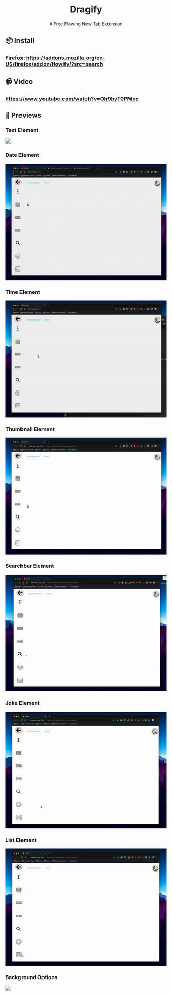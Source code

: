 <h1 align="center">Dragify</h1>
<p align="center">A Free Flowing New Tab Extension</p>

## 📦 Install
### Firefox: https://addons.mozilla.org/en-US/firefox/addon/flowify/?src=search

## 📹 Video
### https://www.youtube.com/watch?v=Oh9byT0PMnc

## 🤔 Previews

### Text Element
<img src="gifs/TextComponent.gif"></img>

### Date Element
<img src="gifs/TodayComponent.gif"></img>

### Time Element
<img src="gifs/TimeComponent.gif"></img>

### Thumbnail Element
<img src="gifs/LinkComponent.gif"></img></p>

### Searchbar Element
<img src="gifs/SearchComponent.gif"></img>

### Joke Element
<img src="gifs/JokeComponent.gif"></img>

### List Element
<img src="gifs/ListComponent.gif"></img>

### Background Options
<img src="gifs/BackgroundOptions.gif"></img>




